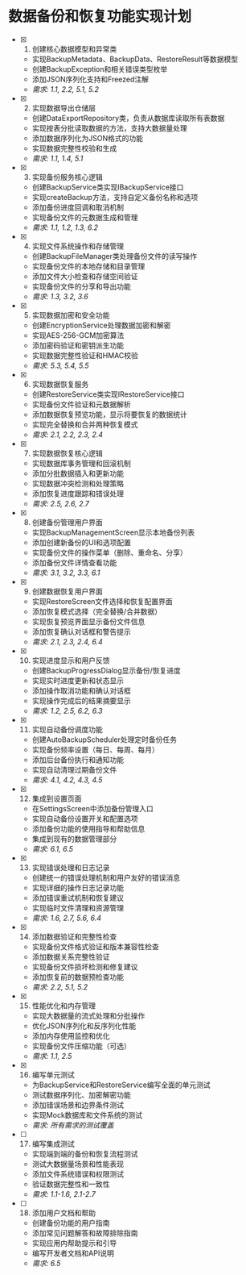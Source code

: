 # 数据备份和恢复功能实现计划

- [x] 1. 创建核心数据模型和异常类






  - 实现BackupMetadata、BackupData、RestoreResult等数据模型
  - 创建BackupException和相关错误类型枚举
  - 添加JSON序列化支持和Freezed注解
  - _需求: 1.1, 2.2, 5.1, 5.2_

- [x] 2. 实现数据导出仓储层






  - 创建DataExportRepository类，负责从数据库读取所有表数据
  - 实现按表分批读取数据的方法，支持大数据量处理
  - 添加数据序列化为JSON格式的功能
  - 实现数据完整性校验和生成
  - _需求: 1.1, 1.4, 5.1_

- [x] 3. 实现备份服务核心逻辑





  - 创建BackupService类实现IBackupService接口
  - 实现createBackup方法，支持自定义备份名称和选项
  - 添加备份进度回调和取消机制
  - 实现备份文件的元数据生成和管理
  - _需求: 1.1, 1.2, 1.3, 6.2_

- [x] 4. 实现文件系统操作和存储管理






  - 创建BackupFileManager类处理备份文件的读写操作
  - 实现备份文件的本地存储和目录管理
  - 添加文件大小检查和存储空间验证
  - 实现备份文件的分享和导出功能
  - _需求: 1.3, 3.2, 3.6_

- [x] 5. 实现数据加密和安全功能





  - 创建EncryptionService处理数据加密和解密
  - 实现AES-256-GCM加密算法
  - 添加密码验证和密钥派生功能
  - 实现数据完整性验证和HMAC校验
  - _需求: 5.3, 5.4, 5.5_

- [x] 6. 实现数据恢复服务








  - 创建RestoreService类实现IRestoreService接口
  - 实现备份文件验证和元数据解析
  - 添加数据恢复预览功能，显示将要恢复的数据统计
  - 实现完全替换和合并两种恢复模式
  - _需求: 2.1, 2.2, 2.3, 2.4_

- [x] 7. 实现数据恢复核心逻辑





  - 实现数据库事务管理和回滚机制
  - 添加分批数据插入和更新功能
  - 实现数据冲突检测和处理策略
  - 添加恢复进度跟踪和错误处理
  - _需求: 2.5, 2.6, 2.7_

- [x] 8. 创建备份管理用户界面




  - 实现BackupManagementScreen显示本地备份列表
  - 添加创建新备份的UI和选项配置
  - 实现备份文件的操作菜单（删除、重命名、分享）
  - 添加备份文件详情查看功能
  - _需求: 3.1, 3.2, 3.3, 6.1_

- [x] 9. 创建数据恢复用户界面






  - 实现RestoreScreen文件选择和恢复配置界面
  - 添加恢复模式选择（完全替换/合并数据）
  - 实现恢复预览界面显示备份文件信息
  - 添加恢复确认对话框和警告提示
  - _需求: 2.1, 2.3, 2.4, 6.4_

- [x] 10. 实现进度显示和用户反馈






  - 创建BackupProgressDialog显示备份/恢复进度
  - 实现实时进度更新和状态显示
  - 添加操作取消功能和确认对话框
  - 实现操作完成后的结果摘要显示
  - _需求: 1.2, 2.5, 6.2, 6.3_

- [x] 11. 实现自动备份调度功能





  - 创建AutoBackupScheduler处理定时备份任务
  - 实现备份频率设置（每日、每周、每月）
  - 添加后台备份执行和通知功能
  - 实现自动清理过期备份文件
  - _需求: 4.1, 4.2, 4.3, 4.5_

- [x] 12. 集成到设置页面





  - 在SettingsScreen中添加备份管理入口
  - 实现自动备份设置开关和配置选项
  - 添加备份功能的使用指导和帮助信息
  - 集成到现有的数据管理部分
  - _需求: 6.1, 6.5_

- [x] 13. 实现错误处理和日志记录





  - 创建统一的错误处理机制和用户友好的错误消息
  - 实现详细的操作日志记录功能
  - 添加错误重试机制和恢复建议
  - 实现临时文件清理和资源管理
  - _需求: 1.6, 2.7, 5.6, 6.4_

- [x] 14. 添加数据验证和完整性检查




  - 实现备份文件格式验证和版本兼容性检查
  - 添加数据关系完整性验证
  - 实现备份文件损坏检测和修复建议
  - 添加恢复前的数据预检查功能
  - _需求: 2.2, 5.1, 5.2_

- [x] 15. 性能优化和内存管理




  - 实现大数据量的流式处理和分批操作
  - 优化JSON序列化和反序列化性能
  - 添加内存使用监控和优化
  - 实现备份文件压缩功能（可选）
  - _需求: 1.1, 2.5_

- [x] 16. 编写单元测试




  - 为BackupService和RestoreService编写全面的单元测试
  - 测试数据序列化、加密解密功能
  - 添加错误场景和边界条件测试
  - 实现Mock数据库和文件系统的测试
  - _需求: 所有需求的测试覆盖_

- [ ] 17. 编写集成测试
  - 实现端到端的备份和恢复流程测试
  - 测试大数据量场景和性能表现
  - 添加文件系统错误和权限测试
  - 验证数据完整性和一致性
  - _需求: 1.1-1.6, 2.1-2.7_

- [ ] 18. 添加用户文档和帮助
  - 创建备份功能的用户指南
  - 添加常见问题解答和故障排除指南
  - 实现应用内帮助提示和引导
  - 编写开发者文档和API说明
  - _需求: 6.5_